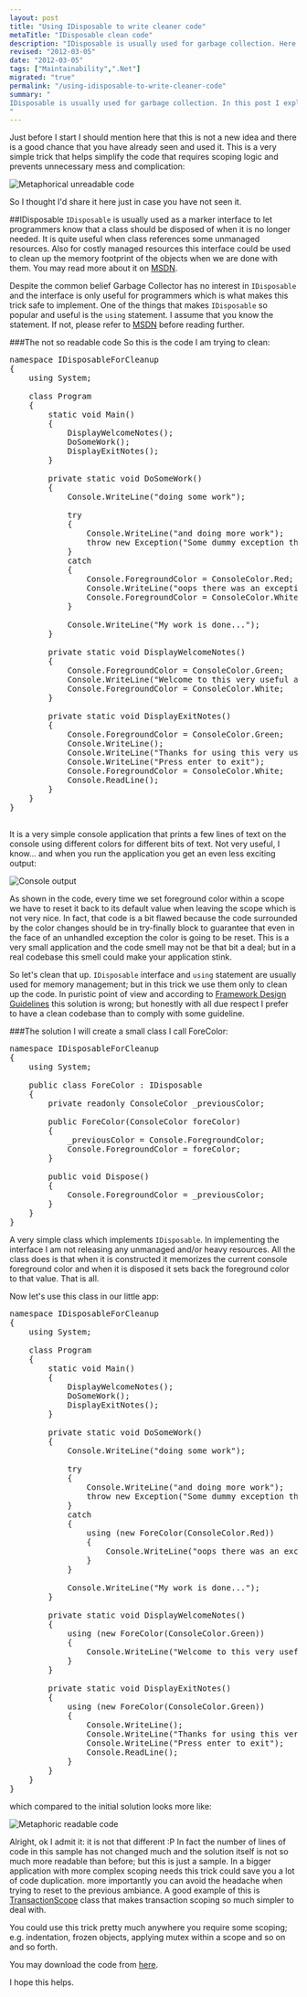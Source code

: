 ```yaml
--- 
layout: post
title: "Using IDisposable to write cleaner code"
metaTitle: "IDisposable clean code"
description: "IDisposable is usually used for garbage collection. Here I explain a simple technique that can help you clean up some of your code using IDisposable"
revised: "2012-03-05"
date: "2012-03-05"
tags: ["Maintainability",".Net"]
migrated: "true"
permalink: "/using-idisposable-to-write-cleaner-code"
summary: "
IDisposable is usually used for garbage collection. In this post I explain a very simple technique that can help you clean up some of your code using IDisposable.
"
---
```

Just before I start I should mention here that this is not a new idea and there is a good chance that you have already seen and used it. This is a very simple trick that helps simplify the code that requires scoping logic and prevents unnecessary mess and complication:

![Metaphorical unreadable code][1]

So I thought I'd share it here just in case you have not seen it. 

##IDisposable
<code>IDisposable</code> is usually used as a marker interface to let programmers know that a class should be disposed of when it is no longer needed. It is quite useful when class references some unmanaged resources. Also for costly managed resources this interface could be used to clean up the memory footprint of the objects when we are done with them. You may read more about it on [MSDN][2].

Despite the common belief Garbage Collector has no interest in  <code>IDisposable</code> and the interface is only useful for programmers which is what makes this trick safe to implement. One of the things that makes <code>IDisposable</code> so popular and useful is the <code>using</code> statement. I assume that you know the statement. If not, please refer to [MSDN][3] before reading further.

###The not so readable code
So this is the code I am trying to clean: 

<pre>
namespace IDisposableForCleanup
{
    using System;

    class Program
    {
        static void Main()
        {
            DisplayWelcomeNotes();
            DoSomeWork();
            DisplayExitNotes();
        }

        private static void DoSomeWork()
        {
            Console.WriteLine("doing some work");

            try
            {
                Console.WriteLine("and doing more work");
                throw new Exception("Some dummy exception that we can survive");
            }
            catch 
            {
                Console.ForegroundColor = ConsoleColor.Red;
                Console.WriteLine("oops there was an exception but I was able to survive it");
                Console.ForegroundColor = ConsoleColor.White;
            }

            Console.WriteLine("My work is done...");
        }

        private static void DisplayWelcomeNotes()
        {
            Console.ForegroundColor = ConsoleColor.Green;
            Console.WriteLine("Welcome to this very useful app");
            Console.ForegroundColor = ConsoleColor.White;
        }

        private static void DisplayExitNotes()
        {
            Console.ForegroundColor = ConsoleColor.Green;
            Console.WriteLine();
            Console.WriteLine("Thanks for using this very useful app");
            Console.WriteLine("Press enter to exit");
            Console.ForegroundColor = ConsoleColor.White;
            Console.ReadLine();
        }
    }
}

</pre>

It is a very simple console application that prints a few lines of text on the console using different colors for different bits of text. Not very useful, I know... and when you run the application you get an even less exciting output:

![Console output][4]

As shown in the code, every time we set foreground color within a scope we have to reset it back to its default value when leaving the scope which is not very nice. In fact, that code is a bit flawed because the code surrounded by the color changes should be in try-finally block to guarantee that even in the face of an unhandled exception the color is going to be reset. This is a very small application and the code smell may not be that bit a deal; but in a real codebase this smell could make your application stink. 

So let's clean that up. <code>IDisposable</code> interface and <code>using</code> statement are usually used for memory management; but in this trick we use them only to clean up the code. In puristic point of view and according to [Framework Design Guidelines][5] this solution is wrong; but honestly with all due respect I prefer to have a clean codebase than to comply with some guideline.

###The solution
I will create a small class I call ForeColor:

<pre>
namespace IDisposableForCleanup
{
    using System;

    public class ForeColor : IDisposable
    {
        private readonly ConsoleColor _previousColor;

        public ForeColor(ConsoleColor foreColor)
        {
            _previousColor = Console.ForegroundColor;
            Console.ForegroundColor = foreColor;
        }

        public void Dispose()
        {
            Console.ForegroundColor = _previousColor;
        }
    }
}
</pre>

A very simple class which implements <code>IDisposable</code>. In implementing the interface I am not releasing any unmanaged and/or heavy resources. All the class does is that when it is constructed it memorizes the current console foreground color and when it is disposed it sets back the foreground color to that value. That is all.

Now let's use this class in our little app:

<pre>
namespace IDisposableForCleanup
{
    using System;

    class Program
    {
        static void Main()
        {
            DisplayWelcomeNotes();
            DoSomeWork();
            DisplayExitNotes();
        }

        private static void DoSomeWork()
        {
            Console.WriteLine("doing some work");

            try
            {
                Console.WriteLine("and doing more work");
                throw new Exception("Some dummy exception that we can survive");
            }
            catch 
            {
                using (new ForeColor(ConsoleColor.Red))
                {
                    Console.WriteLine("oops there was an exception but I was able to survive it");
                }
            }

            Console.WriteLine("My work is done...");
        }

        private static void DisplayWelcomeNotes()
        {
            using (new ForeColor(ConsoleColor.Green))
            {
                Console.WriteLine("Welcome to this very useful app");
            }
        }

        private static void DisplayExitNotes()
        {
            using (new ForeColor(ConsoleColor.Green))
            {
                Console.WriteLine();
                Console.WriteLine("Thanks for using this very useful app");
                Console.WriteLine("Press enter to exit");
                Console.ReadLine();
            }
        }
    }
}
</pre>

which compared to the initial solution looks more like:

![Metaphoric readable code][6]

Alright, ok I admit it: it is not that different :P In fact the number of lines of code in this sample has not changed much and the solution itself is not so much more readable than before; but this is just a sample. In a bigger application with more complex scoping needs this trick could save you a lot of code duplication. more importantly you can avoid the headache when trying to reset to the previous ambiance. A good example of this is [TransactionScope][7] class that makes transaction scoping so much simpler to deal with.

You could use this trick pretty much anywhere you require some scoping; e.g. indentation, frozen objects, applying mutex within a scope and so on and so forth.

You may download the code from [here][8].

I hope this helps.


  [1]: /get/BlogPictures/idisposable-for-readability/unreadable-code.png
  [2]: http://msdn.microsoft.com/en-us/library/system.idisposable.aspx
  [3]: http://msdn.microsoft.com/en-us/library/yh598w02.aspx
  [4]: /get/BlogPictures/idisposable-for-readability/console-output.png
  [5]: http://www.amazon.com/Framework-Design-Guidelines-Conventions-Libraries/dp/0321545613
  [6]: /get/BlogPictures/idisposable-for-readability/readable-code.jpg
  [7]: http://msdn.microsoft.com/en-us/library/system.transactions.transactionscope.aspx
  [8]: /get/Downloads/IDisposableForCleanup.zip